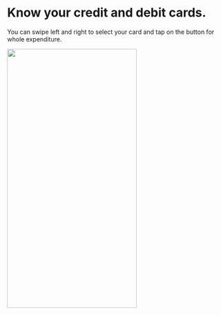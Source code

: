 # Know your credit and debit cards.

You can swipe left and right to select your card and tap on the button for whole expenditure.

<img src="https://github.com/raj2611/Micro-Animations/blob/master/animation/microanimation.gif" align="left" height="600" width="300" >
